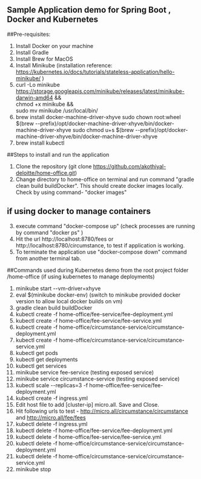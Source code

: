 ## Sample Application demo for Spring Boot , Docker and Kubernetes

##Pre-requisites:
1. Install Docker on your machine
2. Install Gradle
3. Install Brew for MacOS
4. Install Minikube (installation reference: https://kubernetes.io/docs/tutorials/stateless-application/hello-minikube/ )
  1. curl -Lo minikube https://storage.googleapis.com/minikube/releases/latest/minikube-darwin-amd64 && \
  chmod +x minikube && \
  sudo mv minikube /usr/local/bin/
  2. brew install docker-machine-driver-xhyve
sudo chown root:wheel $(brew --prefix)/opt/docker-machine-driver-xhyve/bin/docker-machine-driver-xhyve
sudo chmod u+s $(brew --prefix)/opt/docker-machine-driver-xhyve/bin/docker-machine-driver-xhyve
  3. brew install kubectl

##Steps to install and run the application
1. Clone the repository (git clone https://github.com/akothiyal-deloitte/home-office.git)
2. Change directory to home-office on terminal and run command "gradle clean build buildDocker". This should create docker images locally. Check by using command- "docker images"
## if using docker to manage containers
3. execute command "docker-compose up" (check processes are running by command "docker ps" )
4. Hit the url http://localhost:8780/fees or http://localhost:8780/circumstance, to test if application is working.
5. To terminate the application use "docker-compose down" command from another terminal tab.


##Commands used during Kubernetes demo from the root project folder /home-office (if using kubernetes to manage deployments)
1. minikube start --vm-driver=xhyve
2. eval $(minikube docker-env) (switch to minikube provided docker version to allow local docker builds on vm)
  1. gradle clean build buildDocker
3. kubectl create -f home-office/fee-service/fee-deployment.yml
4. kubectl create -f home-office/fee-service/fee-service.yml
5. kubectl create -f home-office/circumstance-service/circumstance-deployment.yml
6. kubectl create -f home-office/circumstance-service/circumstance-service.yml
7. kubectl get pods
8. kubectl get deployments
9. kubectl get services
  1. minikube service fee-service (testing exposed service)
  2. minikube service circumstance-service (testing exposed service)
10. kubectl scale --replicas=3 -f home-office/fee-service/fee-deployment.yml
11. kubectl create -f ingress.yml
  1. Edit host file to add [cluster-ip] micro.all. Save and Close.
  2. Hit following urls to test - http://micro.all/circumstance/circumstance and http://micro.all/fee/fees
12. kubectl delete -f ingress.yml
13. kubectl delete -f home-office/fee-service/fee-deployment.yml
14. kubectl delete -f home-office/fee-service/fee-service.yml
15. kubectl delete -f home-office/circumstance-service/circumstance-deployment.yml
16. kubectl delete -f home-office/circumstance-service/circumstance-service.yml
17. minikube stop
